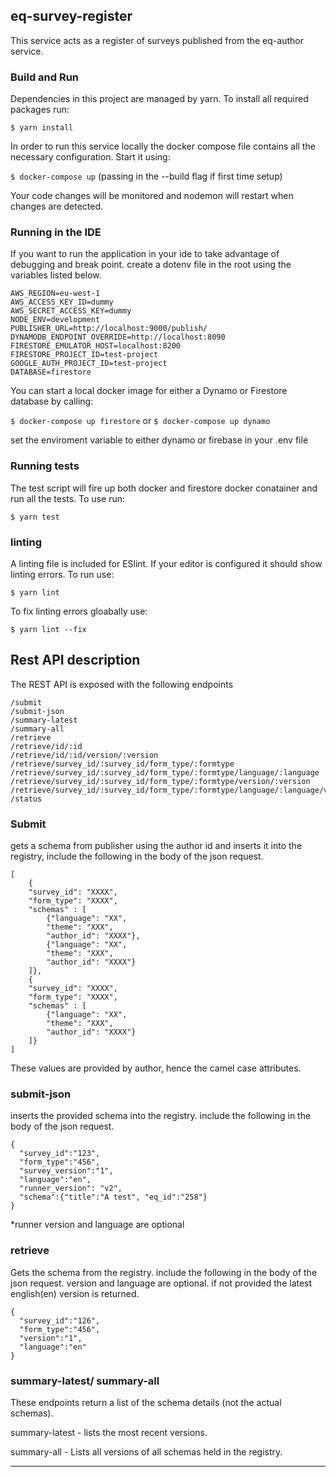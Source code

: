 ## eq-survey-register

This service acts as a register of surveys published from the eq-author service.

### Build and Run

Dependencies in this project are managed by yarn. To install all required packages run:

`$ yarn install`

In order to run this service locally the docker compose file contains all the necessary configuration. Start it using:

`$ docker-compose up` (passing in the --build flag if first time setup)

Your code changes will be monitored and nodemon will restart when changes are detected.

### Running in the IDE

If you want to run the application in your ide to take advantage of debugging and break point. create a dotenv file in the root
using the variables listed below.

```
AWS_REGION=eu-west-1
AWS_ACCESS_KEY_ID=dummy
AWS_SECRET_ACCESS_KEY=dummy
NODE_ENV=development
PUBLISHER_URL=http://localhost:9000/publish/
DYNAMODB_ENDPOINT_OVERRIDE=http://localhost:8090
FIRESTORE_EMULATOR_HOST=localhost:8200
FIRESTORE_PROJECT_ID=test-project
GOOGLE_AUTH_PROJECT_ID=test-project
DATABASE=firestore
```

You can start a local docker image for either a Dynamo or Firestore database by calling:


`$ docker-compose up firestore` or `$ docker-compose up dynamo`


set the enviroment variable to either dynamo or firebase in your .env file


### Running tests

The test script will fire up both docker and firestore docker conatainer and run all the tests. To use run:

`$ yarn test` 

### linting
A linting file is included for ESlint. If your editor is configured it should show linting errors. To run use:

`$ yarn lint`

To fix linting errors gloabally use:

`$ yarn lint --fix`


## Rest API description

The REST API is exposed with the following endpoints

```
/submit
/submit-json
/summary-latest
/summary-all
/retrieve
/retrieve/id/:id
/retrieve/id/:id/version/:version
/retrieve/survey_id/:survey_id/form_type/:formtype
/retrieve/survey_id/:survey_id/form_type/:formtype/language/:language
/retrieve/survey_id/:survey_id/form_type/:formtype/version/:version
/retrieve/survey_id/:survey_id/form_type/:formtype/language/:language/version/:version
/status
```

### Submit
gets a schema from publisher using the author id and inserts it into the registry, 
include the following in the body of the json request.


```
[
	{
	"survey_id": "XXXX",
	"form_type": "XXXX",
	"schemas" : [
		{"language": "XX",
		"theme": "XXX",
		"author_id": "XXXX"},
		{"language": "XX",
		"theme": "XXX",
		"author_id": "XXXX"}
	]},
	{
	"survey_id": "XXXX",
	"form_type": "XXXX",
	"schemas" : [
		{"language": "XX",
		"theme": "XXX",
		"author_id": "XXXX"}
	]}
]
```
These values are provided by author, hence the camel case attributes.

### submit-json
inserts the provided schema into the registry. include the following in the body of the json request.

```
{
  "survey_id":"123",
  "form_type":"456",
  "survey_version":"1", 
  "language":"en",
  "runner_version": "v2",
  "schema":{"title":"A test", "eq_id":"258"}
}
```
*runner version and language are optional


### retrieve
Gets the schema from the registry. include the following in the body of the json request.
version and language are optional. if not provided the latest english(en) version is returned.

```
{
  "survey_id":"126",
  "form_type":"456",
  "version":"1",
  "language":"en"
}
```

### summary-latest/ summary-all
These endpoints return a list of the schema details (not the actual schemas).

summary-latest - lists the most recent versions.

summary-all - Lists all versions of all schemas held in the registry.


---

